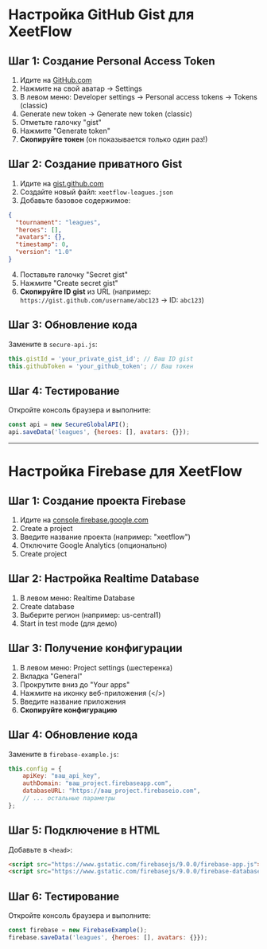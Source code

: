 # Настройка GitHub Gist для XeetFlow

## Шаг 1: Создание Personal Access Token

1. Идите на [GitHub.com](https://github.com)
2. Нажмите на свой аватар → Settings
3. В левом меню: Developer settings → Personal access tokens → Tokens (classic)
4. Generate new token → Generate new token (classic)
5. Отметьте галочку "gist"
6. Нажмите "Generate token"
7. **Скопируйте токен** (он показывается только один раз!)

## Шаг 2: Создание приватного Gist

1. Идите на [gist.github.com](https://gist.github.com)
2. Создайте новый файл: `xeetflow-leagues.json`
3. Добавьте базовое содержимое:
```json
{
  "tournament": "leagues",
  "heroes": [],
  "avatars": {},
  "timestamp": 0,
  "version": "1.0"
}
```
4. Поставьте галочку "Secret gist"
5. Нажмите "Create secret gist"
6. **Скопируйте ID gist** из URL (например: `https://gist.github.com/username/abc123` → ID: `abc123`)

## Шаг 3: Обновление кода

Замените в `secure-api.js`:
```javascript
this.gistId = 'your_private_gist_id'; // Ваш ID gist
this.githubToken = 'your_github_token'; // Ваш токен
```

## Шаг 4: Тестирование

Откройте консоль браузера и выполните:
```javascript
const api = new SecureGlobalAPI();
api.saveData('leagues', {heroes: [], avatars: {}});
```

---

# Настройка Firebase для XeetFlow

## Шаг 1: Создание проекта Firebase

1. Идите на [console.firebase.google.com](https://console.firebase.google.com)
2. Create a project
3. Введите название проекта (например: "xeetflow")
4. Отключите Google Analytics (опционально)
5. Create project

## Шаг 2: Настройка Realtime Database

1. В левом меню: Realtime Database
2. Create database
3. Выберите регион (например: us-central1)
4. Start in test mode (для демо)

## Шаг 3: Получение конфигурации

1. В левом меню: Project settings (шестеренка)
2. Вкладка "General"
3. Прокрутите вниз до "Your apps"
4. Нажмите на иконку веб-приложения (</>)
5. Введите название приложения
6. **Скопируйте конфигурацию**

## Шаг 4: Обновление кода

Замените в `firebase-example.js`:
```javascript
this.config = {
    apiKey: "ваш_api_key",
    authDomain: "ваш_project.firebaseapp.com",
    databaseURL: "https://ваш_project.firebaseio.com",
    // ... остальные параметры
};
```

## Шаг 5: Подключение в HTML

Добавьте в `<head>`:
```html
<script src="https://www.gstatic.com/firebasejs/9.0.0/firebase-app.js"></script>
<script src="https://www.gstatic.com/firebasejs/9.0.0/firebase-database.js"></script>
```

## Шаг 6: Тестирование

Откройте консоль браузера и выполните:
```javascript
const firebase = new FirebaseExample();
firebase.saveData('leagues', {heroes: [], avatars: {}});
```
